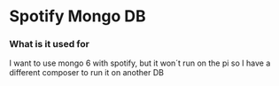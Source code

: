 # Spotify Mongo DB

### What is it used for

I want to use mongo 6 with spotify, but it won´t run on the pi so I have a different composer to run it on another DB
